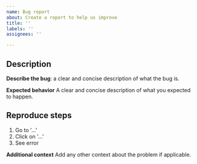 ```yaml
---
name: Bug report
about: Create a report to help us improve
title: ''
labels: ''
assignees: ''

---
```


## Description

**Describe the bug**: a clear and concise description of what the bug is.

**Expected behavior**
A clear and concise description of what you expected to happen.

## Reproduce steps

1. Go to '...'
2. Click on '...'
3. See error

**Additional context**
Add any other context about the problem if applicable.
